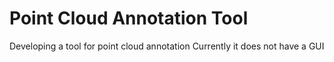 # Point Cloud Annotation Tool #
Developing a tool for point cloud annotation
Currently it does not have a GUI
